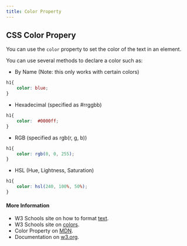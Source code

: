 ```yaml
---
title: Color Property
---
```


## CSS Color Propery 


You can use the `color` property to set the color of the text in an element.  


You can use several methods to declare a color such as: 
* By Name (Note: this only works with certain colors)

```css
h1{
    color: blue;
}
```

* Hexadecimal (specified as #rrggbb)

```css
h1{ 
    color:  #0000ff;
} 
```

* RGB (specified as rgb(r, g, b))

```css
h1{
    color: rgb(0, 0, 255);
}
```

* HSL (Hue, Lightness, Saturation)
    
```css
h1{
    color: hsl(240, 100%, 50%);
}
```

#### More Information

* W3 Schools site on how to format <a href='https://www.w3schools.com/css/css_text.asp' target='_blank' rel='nofollow'>text</a>.
* W3 Schools site on <a href='https://www.w3schools.com/colors/default.asp' target='_blank' rel='nofollow'>colors</a>.
* Color Property on <a href='https://developer.mozilla.org/en-US/docs/Web/CSS/color' target='_blank' rel='nofollow'>MDN</a>.
* Documentation on <a href='https://www.w3.org/wiki/CSS/Properties/color' target='_blank' rel='nofollow'>w3.org</a>.
